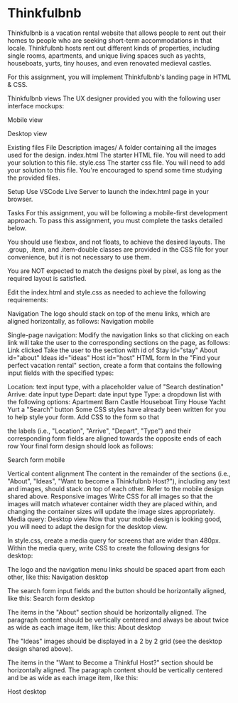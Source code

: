 # Thinkfulbnb

Thinkfulbnb is a vacation rental website that allows people to rent out their homes to people who are seeking short-term accommodations in that locale. Thinkfulbnb hosts rent out different kinds of properties, including single rooms, apartments, and unique living spaces such as yachts, houseboats, yurts, tiny houses, and even renovated medieval castles.

For this assignment, you will implement Thinkfulbnb's landing page in HTML & CSS.

Thinkfulbnb views
The UX designer provided you with the following user interface mockups:

Mobile view


Desktop view


Existing files
File	Description
images/	A folder containing all the images used for the design.
index.html	The starter HTML file. You will need to add your solution to this file.
style.css	The starter css file. You will need to add your solution to this file.
You're encouraged to spend some time studying the provided files.

Setup
Use VSCode Live Server to launch the index.html page in your browser.

Tasks
For this assignment, you will be following a mobile-first development approach. To pass this assignment, you must complete the tasks detailed below.

You should use flexbox, and not floats, to achieve the desired layouts. The .group, .item, and .item-double classes are provided in the CSS file for your convenience, but it is not necessary to use them.

You are NOT expected to match the designs pixel by pixel, as long as the required layout is satisfied.

Edit the index.html and style.css as needed to achieve the following requirements:

Navigation
The logo should stack on top of the menu links, which are aligned horizontally, as follows:
Navigation mobile

Single-page navigation: Modify the navigation links so that clicking on each link will take the user to the corresponding sections on the page, as follows:
Link clicked	Take the user to the section with id of
Stay	id="stay"
About	id="about"
Ideas	id="ideas"
Host	id="host"
HTML form
In the "Find your perfect vacation rental" section, create a form that contains the following input fields with the specified types:

Location: text input type, with a placeholder value of "Search destination"
Arrive: date input type
Depart: date input type
Type: a dropdown list with the following options:
Apartment
Barn
Castle
Houseboat
Tiny House
Yacht
Yurt
a "Search" button
Some CSS styles have already been written for you to help style your form. Add CSS to the form so that

the labels (i.e., "Location", "Arrive", "Depart", "Type") and their corresponding form fields are aligned towards the opposite ends of each row
Your final form design should look as follows:

Search form mobile

Vertical content alignment
The content in the remainder of the sections (i.e., "About", "Ideas", "Want to become a Thinkfulbnb Host?"), including any text and images, should stack on top of each other. Refer to the mobile design shared above.
Responsive images
Write CSS for all images so that the images will match whatever container width they are placed within, and changing the container sizes will update the image sizes appropriately.
Media query: Desktop view
Now that your mobile design is looking good, you will need to adapt the design for the desktop view.

In style.css, create a media query for screens that are wider than 480px.
Within the media query, write CSS to create the following designs for desktop:

The logo and the navigation menu links should be spaced apart from each other, like this:
Navigation desktop

The search form input fields and the button should be horizontally aligned, like this:
Search form desktop

The items in the "About" section should be horizontally aligned. The paragraph content should be vertically centered and always be about twice as wide as each image item, like this:
About desktop

The "Ideas" images should be displayed in a 2 by 2 grid (see the desktop design shared above).

The items in the "Want to Become a Thinkful Host?" section should be horizontally aligned. The paragraph content should be vertically centered and be as wide as each image item, like this:

Host desktop
